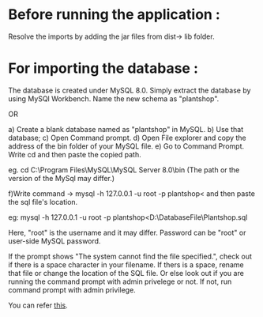 # Before running the application :
Resolve the imports by adding the jar files from dist-> lib folder.


# For importing the database :
The database is created under MySQL 8.0. Simply extract the database by using MySQl Workbench. Name the new schema as "plantshop".

OR

a) Create a blank database named as "plantshop" in MySQL. 
b) Use that database; 
c) Open Command prompt. 
d) Open File explorer and copy the address of the bin folder of your MySQL file. 
e) Go to Command Prompt. Write cd and then paste the copied path.

eg. cd C:\Program Files\MySQL\MySQL Server 8.0\bin (The path or the version of the MySql may differ.)

f)Write command ->
mysql -h 127.0.0.1 -u root -p plantshop< and then paste the sql file's location.

eg: mysql -h 127.0.0.1 -u root -p plantshop<D:\DatabaseFile\Plantshop.sql

Here, "root" is the username and it may differ. Password can be "root" or user-side MySQL password.

If the prompt shows "The system cannot find the file specified.", check out if there is a space character in your filename. If thers is a space, rename that file or change the location of the SQL file. Or else look out if you are running the command prompt with admin privelege or not. If not, run command prompt with admin privilege.

You can refer [this](https://www.youtube.com/watch?v=sJ64ZiB6PUU).

